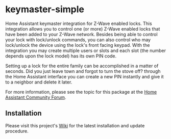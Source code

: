 # keymaster-simple

Home Assistant keymaster integration for Z-Wave enabled locks. This integration allows you to control one (or more) Z-Wave enabled locks that have been added to your Z-Wave network.  Besides being able to control your lock with lock/unlock commands, you can also control who may lock/unlock the device using the lock's front facing keypad.  With the integration you may create multiple users or slots and each slot (the number depends upon the lock model) has its own PIN code.

Setting up a lock for the entire family can be accomplished in a matter of seconds.  Did you just leave town and forgot to turn the stove off?  through the Home Assistant interface you can create a new PIN instantly and give it to a neighbor and delete it later.

For more information, please see the topic for this package at the [Home Assistant Community Forum](https://community.home-assistant.io/t/simplified-zwave-keymaster/126765).

## Installation

Please visit this project's [Wiki](https://github.com/FutureTense/keymaster/wiki) for the latest installation and update procedure.
